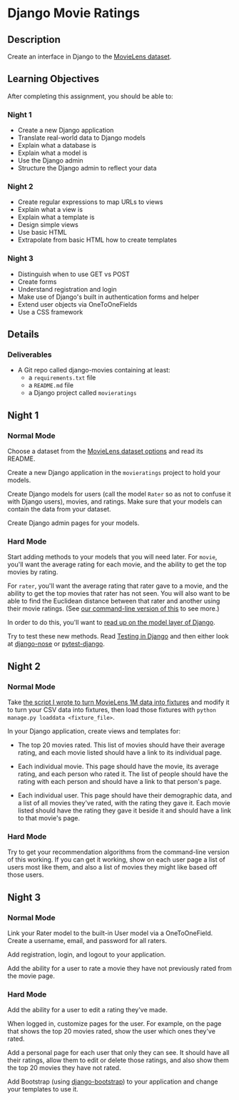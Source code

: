 # Django Movie Ratings

## Description

Create an interface in Django to the [MovieLens dataset][movielens].

## Learning Objectives

After completing this assignment, you should be able to:

### Night 1

* Create a new Django application
* Translate real-world data to Django models
* Explain what a database is
* Explain what a model is
* Use the Django admin
* Structure the Django admin to reflect your data

### Night 2

* Create regular expressions to map URLs to views
* Explain what a view is
* Explain what a template is
* Design simple views
* Use basic HTML
* Extrapolate from basic HTML how to create templates

### Night 3

* Distinguish when to use GET vs POST
* Create forms
* Understand registration and login
* Make use of Django's built in authentication forms and helper
* Extend user objects via OneToOneFields
* Use a CSS framework

## Details

### Deliverables

* A Git repo called django-movies containing at least:
  * a `requirements.txt` file
  * a `README.md` file
  * a Django project called `movieratings`

## Night 1

### Normal Mode

Choose a dataset from the [MovieLens dataset options][movielens] and read its
README.

Create a new Django application in the `movieratings` project to hold your
models.

Create Django models for users (call the model `Rater` so as not to
confuse it with Django users), movies, and ratings. Make sure that your models
can contain the data from your dataset.

Create Django admin pages for your models.

[movielens]: http://grouplens.org/datasets/movielens/

### Hard Mode

Start adding methods to your models that you will need later. For `movie`,
you'll want the average rating for each movie, and the ability to get the
top movies by rating.

For `rater`, you'll want the average rating that rater gave to a movie, and
the ability to get the top movies that rater has not seen. You will also want
to be able to find the Euclidean distance between that rater and another using
their movie ratings. (See [our command-line version of this](https://github.com/tiyd-python-2015-05/movie-recommendations)
to see more.)

In order to do this, you'll want to [read up on the model layer of Django](https://docs.djangoproject.com/en/1.8/#the-model-layer).

Try to test these new methods. Read [Testing in Django](https://docs.djangoproject.com/en/1.8/topics/testing/)
and then either look at [django-nose](https://pypi.python.org/pypi/django-nose) or [pytest-django](https://pytest-django.readthedocs.org/en/latest/).

## Night 2

### Normal Mode

Take [the script I wrote to turn MovieLens 1M data into fixtures](https://github.com/tiyd-python-2015-05/django-movies/blob/night-1/convert_ml_1m_data.py)
and modify it to turn your CSV data into fixtures, then load those fixtures
with `python manage.py loaddata <fixture_file>`.

In your Django application, create views and templates for:

* The top 20 movies rated. This list of movies should have their average rating,
  and each movie listed should have a link to its individual page.

* Each individual movie. This page should have the movie, its average rating,
  and each person who rated it. The list of people should have the rating
  with each person and should have a link to that person's page.

* Each individual user. This page should have their demographic data, and a
  list of all movies they've rated, with the rating they gave it. Each movie
  listed should have the rating they gave it beside it and should have a link
  to that movie's page.

### Hard Mode

Try to get your recommendation algorithms from the command-line version of this
working. If you can get it working, show on each user page a list of users
most like them, and also a list of movies they might like based off those
users.

## Night 3

### Normal Mode

Link your Rater model to the built-in User model via a OneToOneField. Create
a username, email, and password for all raters.

Add registration, login, and logout to your application.

Add the ability for a user to rate a movie they have not previously rated from
the movie page.

### Hard Mode

Add the ability for a user to edit a rating they've made.

When logged in, customize pages for the user. For example, on the page that
shows the top 20 movies rated, show the user which ones they've rated.

Add a personal page for each user that only they can see. It should have all
their ratings, allow them to edit or delete those ratings, and also show
them the top 20 movies they have not rated.

Add Bootstrap (using [django-bootstrap](https://django-bootstrap3.readthedocs.org/en/latest/)) to your application and change your templates to use it.
